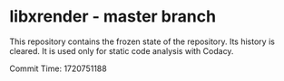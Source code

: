 # libxrender - master branch

This repository contains the frozen state of the repository.
Its history is cleared. It is used only for static code
analysis with Codacy.

Commit Time: 1720751188